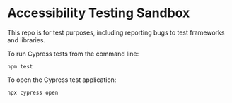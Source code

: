 # Accessibility Testing Sandbox

This repo is for test purposes, including reporting bugs to test frameworks and libraries.

To run Cypress tests from the command line:

```
npm test
```

To open the Cypress test application:

```
npx cypress open
```
